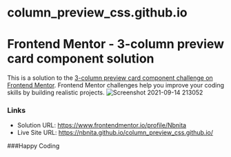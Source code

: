 # column_preview_css.github.io
# Frontend Mentor - 3-column preview card component solution

This is a solution to the [3-column preview card component challenge on Frontend Mentor](https://www.frontendmentor.io/challenges/3column-preview-card-component-pH92eAR2-). Frontend Mentor challenges help you improve your coding skills by building realistic projects. 
![Screenshot 2021-09-14 213052](https://user-images.githubusercontent.com/43490322/133293802-f68ade02-0066-448a-88ce-4cabf2ae0c8f.png)


### Links

- Solution URL: https://www.frontendmentor.io/profile/Nbnita
- Live Site URL: https://nbnita.github.io/column_preview_css.github.io/


###Happy Coding
